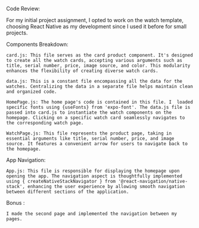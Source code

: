 Code Review:

For my initial project assignment, I opted to work on the watch template, choosing React Native as my development since I used it before for small projects.

Components Breakdown:

    card.js: This file serves as the card product component. It's designed to create all the watch cards, accepting various arguments such as title, serial number, price, image source, and color. This modularity enhances the flexibility of creating diverse watch cards.

    data.js: This is a constant file encompassing all the data for the watches. Centralizing the data in a separate file helps maintain clean and organized code.

    HomePage.js: The home page's code is contained in this file. I  loaded specific fonts using {useFonts} from 'expo-font'. The data.js file is passed into card.js to instantiate the watch components on the homepage. Clicking on a specific watch card seamlessly navigates to the corresponding watch page.

    WatchPage.js: This file represents the product page, taking in essential arguments like title, serial number, price, and image source. It features a convenient arrow for users to navigate back to the homepage.

App Navigation:

    App.js: This file is responsible for displaying the homepage upon opening the app. The navigation aspect is thoughtfully implemented using { createNativeStackNavigator } from '@react-navigation/native-stack', enhancing the user experience by allowing smooth navigation between different sections of the application.

Bonus :
    
    I made the second page and implemented the navigation between my pages.